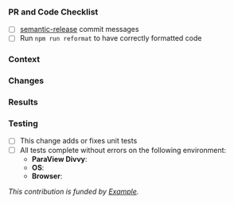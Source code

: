 <!--
👋 Hello, and thank you for starting this contribution!
📖 Make sure you've read our CONTRIBUTING.md guide before submitting your pull request.
❗️ Please follow the template below to help other contributors review your work.
-->

### PR and Code Checklist
<!--
NOTE: We will not merge if the following steps have not been completed!
-->
- [ ] [semantic-release](https://github.com/semantic-release/semantic-release) commit messages
- [ ] Run `npm run reformat` to have correctly formatted code

### Context
<!--
Explain why this change is needed. Please include relevant links supporting this change, such as:
- fix #ISSUE_NUMBER (from issue tracker)
- discourse post thread, or any other existing references
-->

### Changes
<!--
Please describe what is changing. Include:
- APIs added, deleted, deprecated, or changed
- Classes and methods added, deleted, deprecated, or changed
- A summary of usage if this is a new feature or change to an API.
-->

### Results
<!--
Describe or illustrate the effects of your contribution. Please include:
- comparisons of the behavior before vs after
- screenshots of new or changed visualizations if applicable
-->

### Testing
<!--
Please describe how this can be tested by reviewers. Be specific about anything not tested and the reasons why. Tests should be added for new functionality and existing tests should complete without errors. See CONTRIBUTING.md
-->
- [ ] This change adds or fixes unit tests
- [ ] All tests complete without errors on the following environment:
  - **ParaView Divvy**: <!-- ex: 14.0.0 (favor latest master) -->
  - **OS**: <!-- ex: Windows 10, iOS 13.6 -->
  - **Browser**: <!-- ex: Chrome 89.0.4389.128 -->

<!-- Remove the line below if it is not relevant -->
_This contribution is funded by [Example](https://example.com)._
